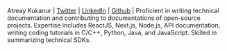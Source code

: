 Atreay Kukanur | [Twitter](https://twitter.com/AtreayKukanur) | [LinkedIn](https://twitter.com/AtreayKukanur) | [Github](https://github.com/ATREAY) | Proficient in writing technical documentation and contributing to documentations of open-source projects. Expertise includes ReactJS, Next.js, Node.js, API documentation, writing coding tutorials in C/C++, Python, Java, and JavaScript. Skilled in summarizing technical SDKs.